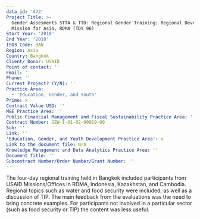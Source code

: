 ```yaml
---
data_id: '472'
Project Title: >-
  Gender Assesments STTA & TTO: Regional Gender Training: Regional Development
  Mission for Asia, RDMA (TDY 96)
Start Year: '2010'
End Year: '2010'
ISO3 Code: BAN
Region: Asia
Country: Bangkok
Client/ Donor: USAID
Point of contact: ''
Email: ''
Phone: ''
Current Project? (Y/N): ''
Practice Area:
  - 'Education, Gender, and Youth'
Prime: x
Contract Value USD: ''
M&E Practice Area: ''
Public Financial Management and Fiscal Sustainability Practice Area: ''
Contract Number: GEW-I-01-02-00019-00
Sub: ''
Link: ''
'Education, Gender, and Youth Development Practice Area': x
Link to the document file: N/A
Knowledge Management and Data Analytics Practice Area: ''
Document Title: ''
Subcontract Number/Order Number/Grant Number: ''
---
```

The four-day regional training held in Bangkok included participants from USAID Missions/Offices in RDMA, Indonesia, Kazakhstan, and Cambodia. Regional topics such as water and food security were included, as well as a discussion of TIP. The main feedback from the evaluations was the need to bring concrete examples. For participants not involved in a particular sector (such as food security or TIP) the content was less useful.